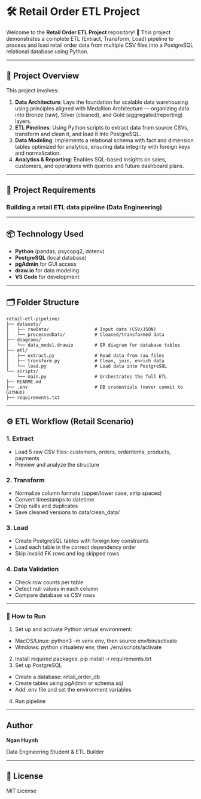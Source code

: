 # 🛠️ Retail Order ETL Project

Welcome to the **Retail Order ETL Project** repository! 🚀
This project demonstrates a complete ETL (Extract, Transform, Load) pipeline to process and load retail order data from multiple CSV files into a PostgreSQL relational database using Python.

---
## 📖 Project Overview
This project involves:
1. **Data Architecture**: Lays the foundation for scalable data warehousing using principles aligned with Medallion Architecture — organizing data into Bronze (raw), Silver (cleaned), and Gold (aggregated/reporting) layers.
2. **ETL Pinelines**: Using Python scripts to extract data from source CSVs, transform and clean it, and load it into PostgreSQL.
3. **Data Modeling**: Implements a relational schema with fact and dimension tables optimized for analytics, ensuring data integrity with foreign keys and normalization.
4. **Analytics & Reporting**: Enables SQL-based insights on sales, customers, and operations with queries and future dashboard plans.

---

## 🚀 Project Requirements

### Building a retail ETL data pipeline (Data Engineering)

---
## 📦 Technology Used
- **Python** (pandas, psycopg2, dotenv)
- **PostgreSQL** (local database)
- **pgAdmin** for GUI access
- **draw.io** for data modeling
- **VS Code** for development

---
## 🗂️ Folder Structure
```text
retail-etl-pipeline/
├── datasets/
│   ├── rawData/                 # Input data (CSV/JSON)
│   └── processedData/           # Cleaned/transformed data
├── diagrams/
│   └── data_model.drawio        # ER diagram for database tables
├── etl/
│   ├── extract.py               # Read data from raw files
│   ├── transform.py             # Clean, join, enrich data
│   └── load.py                  # Load data into PostgreSQL
└── scripts/
    └── main.py                  # Orchestrates the full ETL
├── README.md
├── .env                         # DB credentials (never commit to GitHub)
├── requirements.txt
```
---
##  ⚙️ ETL Workflow (Retail Scenario)
### 1. Extract 
- Load 5 raw CSV files: customers, orders, orderitems, products, payments
- Preview and analyze the structure

### 2. Transform 
- Normalize column formats (upper/lower case, strip spaces)
- Convert timestamps to datetime
- Drop nulls and duplicates
- Save cleaned versions to data/clean_data/

### 3. Load
- Create PostgreSQL tables with foreign key constraints
- Load each table in the correct dependency order
- Skip invalid FK rows and log skipped rows

### 4. Data Validation
- Check row counts per table
- Detect null values in each column
- Compare database vs CSV rows
  
---
### 🚀 How to Run
1. Set up and activate Python virtual environment:
  - MacOS/Linux: python3 -m venv env, then source env/bin/activate
  - Windows: python virtualenv env, then ./env/scripts/activate
2. Install required packages: pip install -r requirements.txt
3. Set up PostgreSQL
  - Create a database: retail_order_db
  - Create tables using pgAdmin or schema.sql
  - Add .env file and set the environment variables
4. Run pipeline

---
##  Author
**Ngan Huynh**

Data Engineering Student & ETL Builder

---
## 📝 License
MIT License

